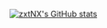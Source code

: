 [![zxtNX's GitHub stats](https://github-readme-stats-one-neon-80.vercel.app/api?username=zxtNX&show_icons=true&hide_border=true)](https://github.com/zxtNX/github-readme-stats)
